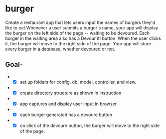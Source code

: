 # burger


Create a restaurant app that lets users input the names of burgers they'd like to eat.Whenever a user submits a burger's name, your app will display the burger on the left side of the page -- waiting to be devoured.
Each burger in the waiting area also has a Devour it! button. When the user clicks it, the burger will move to the right side of the page.
Your app will store every burger in a database, whether devoured or not.

## Goal-
* - [x] set up folders for config, db, model, controller,           and view.
* - [x] create directory structure as shown in instruction. 
* - [x] app captures and display user input in browser
* - [x] each burger generated has a devoure button
* - [x] on click of the devoure button, the burger will move     to the right side of the page. 